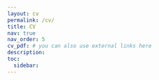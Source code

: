 ```yaml
---
layout: cv
permalink: /cv/
title: CV
nav: true
nav_order: 5
cv_pdf: # you can also use external links here
description:
toc:
  sidebar:
---
```

